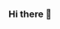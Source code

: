 ### Hi there 👋

<!--
**Phatti/Phatti** is a ✨ _special_ ✨ repository because its `README.md` (this file) appears on your GitHub profile.

Here are some ideas to get you started:

- 🔭 I’m currently working on implementing 
- 🌱 I’m currently learning Microservices with Spring boot and Spring cloud
- 👯 I’m looking to collaborate on Java ful stack development projects
- 🤔 I’m looking for help with :Kafka messages, terraform
- 💬 Ask me about ...
- 📫 How to reach me: https://www.linkedin.com/in/preeti-hatti/
- 😄 Pronouns: ...
- ⚡ Fun fact: ...
-->
